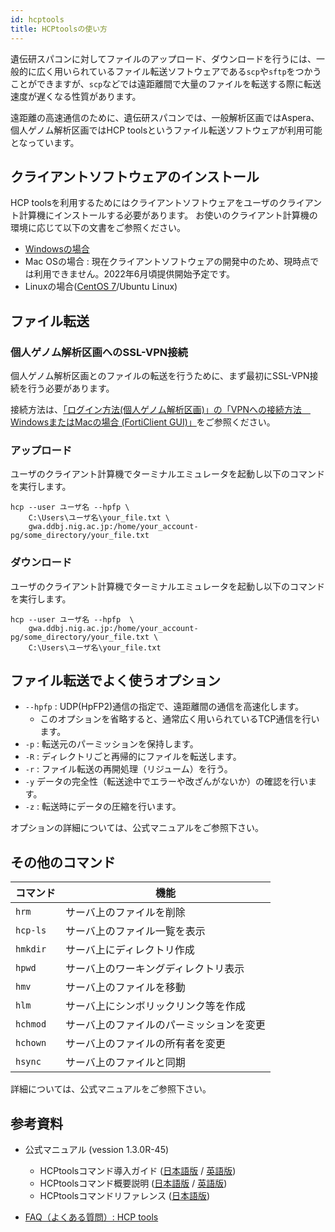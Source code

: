 ```yaml
---
id: hcptools
title: HCPtoolsの使い方
---
```



遺伝研スパコンに対してファイルのアップロード、ダウンロードを行うには、一般的に広く用いられているファイル転送ソフトウェアである`scp`や`sftp`をつかうことができますが、`scp`などでは遠距離間で大量のファイルを転送する際に転送速度が遅くなる性質があります。

遠距離の高速通信のために、遺伝研スパコンでは、一般解析区画ではAspera、個人ゲノム解析区画ではHCP toolsというファイル転送ソフトウェアが利用可能となっています。



## クライアントソフトウェアのインストール

HCP toolsを利用するためにはクライアントソフトウェアをユーザのクライアント計算機にインストールする必要があります。
お使いのクライアント計算機の環境に応じて以下の文書をご参照ください。

- [Windowsの場合](/software/HCPtools/Windows/install_HCPtools_001)
- Mac OSの場合 : 現在クライアントソフトウェアの開発中のため、現時点では利用できません。2022年6月頃提供開始予定です。
- Linuxの場合([CentOS 7](/software/HCPtools/CentOS/install_HCPtools)/Ubuntu Linux)


## ファイル転送


### 個人ゲノム解析区画へのSSL-VPN接続

個人ゲノム解析区画とのファイルの転送を行うために、まず最初にSSL-VPN接続を行う必要があります。

接続方法は、<a href="https://sc.ddbj.nig.ac.jp/personal_genome_division/pg_login#windows%E3%81%BE%E3%81%9F%E3%81%AFmac%E3%81%AE%E5%A0%B4%E5%90%88-forticlient-gui">「ログイン方法(個人ゲノム解析区画)」の「VPNへの接続方法　WindowsまたはMacの場合 (FortiClient GUI)」</a>をご参照ください。


### アップロード

ユーザのクライアント計算機でターミナルエミュレータを起動し以下のコマンドを実行します。


```
hcp --user ユーザ名 --hpfp \
    C:\Users\ユーザ名\your_file.txt \
    gwa.ddbj.nig.ac.jp:/home/your_account-pg/some_directory/your_file.txt
```

### ダウンロード

ユーザのクライアント計算機でターミナルエミュレータを起動し以下のコマンドを実行します。


```
hcp --user ユーザ名 --hpfp  \
    gwa.ddbj.nig.ac.jp:/home/your_account-pg/some_directory/your_file.txt \
    C:\Users\ユーザ名\your_file.txt
```

## ファイル転送でよく使うオプション

- `--hpfp` : UDP(HpFP2)通信の指定で、遠距離間の通信を高速化します。
    - このオプションを省略すると、通常広く用いられているTCP通信を行います。
- `-p` : 転送元のパーミッションを保持します。
- `-R` : ディレクトリごと再帰的にファイルを転送します。
- `-r` : ファイル転送の再開処理（リジューム）を行う。
- `-y` データの完全性（転送途中でエラーや改ざんがないか）の確認を行います。
- `-z` : 転送時にデータの圧縮を行います。


オプションの詳細については、公式マニュアルをご参照下さい。


## その他のコマンド


| コマンド | 機能                                     |
|----------|------------------------------------------|
| `hrm`    | サーバ上のファイルを削除                 |
| `hcp-ls` | サーバ上のファイル一覧を表示             |
| `hmkdir` | サーバ上にディレクトリ作成               |
| `hpwd`   | サーバ上のワーキングディレクトリ表示     |
| `hmv`    | サーバ上のファイルを移動                 |
| `hlm`    | サーバ上にシンボリックリンク等を作成     |
| `hchmod` | サーバ上のファイルのパーミッションを変更 |
| `hchown` | サーバ上のファイルの所有者を変更         |
| `hsync`  | サーバ上のファイルと同期                 |

詳細については、公式マニュアルをご参照下さい。



## 参考資料

- 公式マニュアル (vession 1.3.0R-45)
    - HCPtoolsコマンド導入ガイド ([日本語版](/pdf/HCPtools_Guide_ja.pdf) / [英語版](/pdf/HCPtools_Guide_en.pdf))
    - HCPtoolsコマンド概要説明 ([日本語版](/pdf/HCPtools_overview_ja.pdf) / [英語版](/pdf/HCPtools_overview_en.pdf))
    - HCPtoolsコマンドリファレンス ([日本語版](/pdf/HCPtools_CommandReference.pdf))

- [FAQ（よくある質問）: HCP tools](/faq/faq_hcptools)


